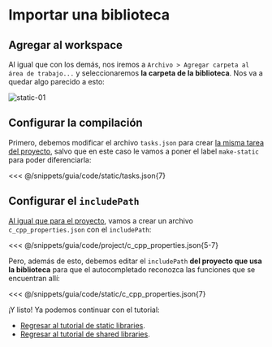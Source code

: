 # Importar una biblioteca

## Agregar al workspace

Al igual que con los demás, nos iremos a
`Archivo > Agregar carpeta al área de trabajo...` y seleccionaremos **la carpeta
de la biblioteca**. Nos va a quedar algo parecido a esto:

![static-01](/img/code/static-01.png)

## Configurar la compilación

Primero, debemos modificar el archivo `tasks.json` para crear
[la misma tarea del proyecto](./project.md), salvo que en este caso le vamos a
poner el label `make-static` para poder diferenciarla:

<<< @/snippets/guia/code/static/tasks.json{7}

## Configurar el `includePath`

[Al igual que para el proyecto](./include.md), vamos a crear un archivo
`c_cpp_properties.json` con el `includePath`:

<<< @/snippets/guia/code/project/c_cpp_properties.json{5-7}

Pero, además de esto, debemos editar el `includePath` **del proyecto que usa la
biblioteca** para que el autocompletado reconozca las funciones que se
encuentran allí:

<<< @/snippets/guia/code/static/c_cpp_properties.json{7}


¡Y listo! Ya podemos continuar con el tutorial:
- [Regresar al tutorial de static libraries](../static-libraries.md#agregar-una-static-library-en-un-proyecto-existente).
- [Regresar al tutorial de shared libraries](../shared-libraries.md#agregar-una-shared-library-en-un-proyecto-existente).
